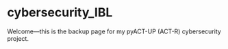 # cybersecurity_IBL

Welcome—this is the backup page for my pyACT-UP (ACT-R) cybersecurity project.
